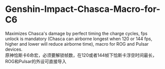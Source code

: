 # Genshin-Impact-Chasca-Macro-for-C6
Maximizes Chasca's damage by perfect timing the charge cycles, fps unlock is mandatory (Chasca can airborne longest when 120 or 144 fps, higher and lower will reduce airborne time), macro for ROG and Pulsar devices. 
<br>
原神恰斯卡6命宏，必须要解锁帧数，在120或者144帧下恰斯卡浮空时间最长，ROG和Pulsar的外设可直接导入
